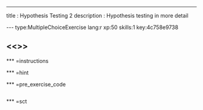 ---
title       : Hypothesis Testing 2
description : Hypothesis testing in more detail


--- type:MultipleChoiceExercise lang:r xp:50 skills:1 key:4c758e9738
## <<<New Exercise>>>


*** =instructions

*** =hint

*** =pre_exercise_code
```{r}

```

*** =sct
```{r}

```
